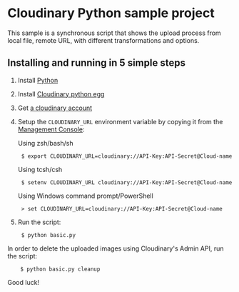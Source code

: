 Cloudinary Python sample project
================================

This sample is a synchronous script that shows the upload process from local file, remote URL, with different transformations and options.

## Installing and running in 5 simple steps

1. Install [Python](http://www.python.org/getit/)
1. Install [Cloudinary python egg](https://github.com/cloudinary/pycloudinary#setup)
1. Get [a cloudinary account](https://cloudinary.com/users/register/free)
1. Setup the `CLOUDINARY_URL` environment variable by copying it from the [Management Console](https://cloudinary.com/console):

    Using zsh/bash/sh

        $ export CLOUDINARY_URL=cloudinary://API-Key:API-Secret@Cloud-name

    Using tcsh/csh

        $ setenv CLOUDINARY_URL cloudinary://API-Key:API-Secret@Cloud-name

    Using Windows command prompt/PowerShell

        > set CLOUDINARY_URL=cloudinary://API-Key:API-Secret@Cloud-name

1. Run the script:

        $ python basic.py

In order to delete the uploaded images using Cloudinary's Admin API, run the script:

        $ python basic.py cleanup


Good luck!
